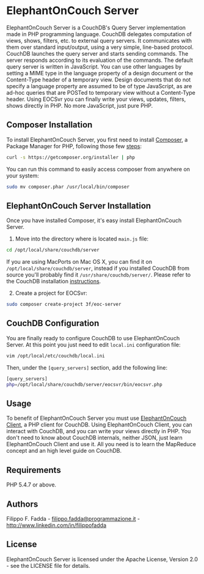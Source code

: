 ElephantOnCouch Server
======================
ElephantOnCouch Server is a CouchDB's Query Server implementation made in PHP programming language.
CouchDB delegates computation of views, shows, filters, etc. to external query servers. It communicates with them over
standard input/output, using a very simple, line-based protocol. CouchDB launches the query server and starts sending
commands.
The server responds according to its evaluation of the commands.
The default query server is written in JavaScript. You can use other languages by setting a MIME type in the language
property of a design document or the Content-Type header of a temporary view. Design documents that do not specify a
language property are assumed to be of type JavaScript, as are ad-hoc queries that are POSTed to temporary view without
a Content-Type header.
Using EOCSvr you can finally write your views, updates, filters, shows directly in PHP. No more JavaScript, just pure PHP.


Composer Installation
---------------------

To install ElephantOnCouch Server, you first need to install [Composer](http://getcomposer.org/), a Package Manager for
PHP, following those few [steps](http://getcomposer.org/doc/00-intro.md#installation-nix):

``` sh
curl -s https://getcomposer.org/installer | php
```

You can run this command to easily access composer from anywhere on your system:

``` sh
sudo mv composer.phar /usr/local/bin/composer
```

ElephantOnCouch Server Installation
-----------------------------------
Once you have installed Composer, it's easy install ElephantOnCouch Server.

1. Move into the directory where is located `main.js` file:
``` sh
cd /opt/local/share/couchdb/server
```
If you are using MacPorts on Mac OS X, you can find it on `/opt/local/share/couchdb/server`, instead if you installed
CouchDB from source you'll probably find it `/usr/share/couchdb/server/`. Please refer to the CouchDB installation
[instructions](http://wiki.apache.org/couchdb/Installation).

2. Create a project for EOCSvr:
``` sh
sudo composer create-project 3f/eoc-server
```

CouchDB Configuration
---------------------
You are finally ready to configure CouchDB to use ElephantOnCouch Server. At this point you just need to edit `local.ini`
configuration file:

``` sh
vim /opt/local/etc/couchdb/local.ini
```

Then, under the `[query_servers]` section, add the following line:
``` sh
[query_servers]
php=/opt/local/share/couchdb/server/eocsvr/bin/eocsvr.php
```


Usage
-----
To benefit of ElephantOnCouch Server you must use [ElephantOnCouch Client](https://github.com/dedalozzo/eoc-client), a PHP client for CouchDB.
Using ElephantOnCouch Client, you can interact with CouchDB, and you can write your views directly in PHP.
You don't need to know about CouchDB internals, neither JSON, just learn ElephantOnCouch Client and use it.
All you need is to learn the MapReduce concept and an high level guide on CouchDB.


Requirements
------------
PHP 5.4.7 or above.


Authors
-------
Filippo F. Fadda - <filippo.fadda@programmazione.it> - <http://www.linkedin.com/in/filippofadda>


License
-------
ElephantOnCouch Server is licensed under the Apache License, Version 2.0 - see the LICENSE file for details.